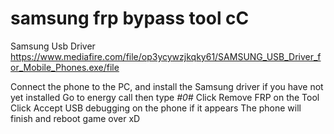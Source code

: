 # samsung frp bypass tool cC

Samsung Usb Driver https://www.mediafire.com/file/op3ycywzjkqky61/SAMSUNG_USB_Driver_for_Mobile_Phones.exe/file

Connect the phone to the PC, and install the Samsung driver if you have not yet installed
Go to energy call then type *#0*#
Click Remove FRP on the Tool
Click Accept USB debugging on the phone if it appears
The phone will finish and reboot game over xD

